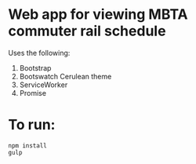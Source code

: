 # Web app for viewing MBTA commuter rail schedule

Uses the following:

1. Bootstrap
2. Bootswatch Cerulean theme
3. ServiceWorker
4. Promise

# To run:

```
npm install
gulp
```